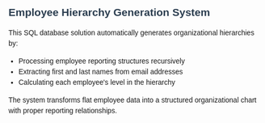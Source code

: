 <div class="project-description">
  <h2>Employee Hierarchy Generation System</h2>
  <p>This SQL database solution automatically generates organizational hierarchies by:</p>
  <ul>
    <li>Processing employee reporting structures recursively</li>
    <li>Extracting first and last names from email addresses</li>
    <li>Calculating each employee's level in the hierarchy</li>
  </ul>
  <p>The system transforms flat employee data into a structured organizational chart with proper reporting relationships.</p>
</div>
<style>
.project-description {
  font-family: Arial, sans-serif;
  max-width: 600px;
  line-height: 1.5;
}
.project-description h2 {
  color: #2c3e50;
  margin-bottom: 10px;
}
.project-description ul {
  padding-left: 20px;
  margin: 10px 0;
}
</style>
